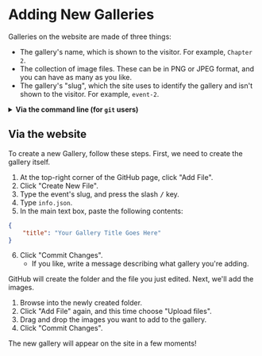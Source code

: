 # Adding New Galleries

Galleries on the website are made of three things:

- The gallery's name, which is shown to the visitor. For example, `Chapter 2`.
- The collection of image files. These can be in PNG or JPEG format, and you can have as many as you like.
- The gallery's "slug", which the site uses to identify the gallery and isn't shown to the visitor.  For example, `event-2`.

<details><summary><strong>Via the command line (for <code>git</code> users)</strong></summary>
<ol>
<li>Create a new subdirectory under `/gallery`.</li>
<li>Create a new file `info.json` with the JSON shown above.</li>
<li>Add your image files.</li>
<li>Commit and push your change.</li>
</ol>
</details>

## Via the website


To create a new Gallery, follow these steps. First, we need to create the gallery itself.

1. At the top-right corner of the GitHub page, click "Add File".
2. Click "Create New File".
3. Type the event's slug, and press the slash <kbd>/</kbd> key.
4. Type `info.json`.
5. In the main text box, paste the following contents:

```json
{
    "title": "Your Gallery Title Goes Here"
}
```
6. Click "Commit Changes".
   - If you like, write a message describing what gallery you're adding.

GitHub will create the folder and the file you just edited. Next, we'll add the images.

1. Browse into the newly created folder.
2. Click "Add File" again, and this time choose "Upload files".
3.  Drag and drop the images you want to add to the gallery.
4.  Click "Commit Changes".

The new gallery will appear on the site in a few moments!